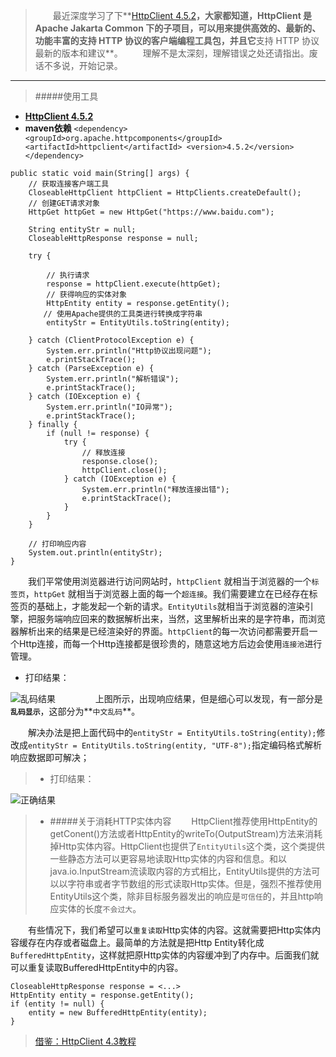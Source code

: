 >　　最近深度学习了下**[HttpClient 4.5.2](http://mirror.bit.edu.cn/apache/httpcomponents/httpclient/binary/httpcomponents-client-4.5.2-bin.zip)**，大家都知道，HttpClient 是Apache Jakarta Common 下的子项目，可以用来提供高效的、最新的、功能丰富的支持 HTTP 协议的客户端编程工具包，并且它**支持 HTTP 协议最新的版本和建议**。
>　　理解不是太深刻，理解错误之处还请指出。废话不多说，开始记录。

---
> #####使用工具
* **[HttpClient 4.5.2](http://mirror.bit.edu.cn/apache/httpcomponents/httpclient/binary/httpcomponents-client-4.5.2-bin.zip)**
* **maven依赖**
  `<dependency>
    <groupId>org.apache.httpcomponents</groupId>
    <artifactId>httpclient</artifactId>
    <version>4.5.2</version>
</dependency>`

```
public static void main(String[] args) {
	// 获取连接客户端工具
	CloseableHttpClient httpClient = HttpClients.createDefault();
	// 创建GET请求对象
	HttpGet httpGet = new HttpGet("https://www.baidu.com");
	
	String entityStr = null;
	CloseableHttpResponse response = null;

	try {
			
		// 执行请求
		response = httpClient.execute(httpGet);
		// 获得响应的实体对象
		HttpEntity entity = response.getEntity();
	　　// 使用Apache提供的工具类进行转换成字符串
		entityStr = EntityUtils.toString(entity);
		
	} catch (ClientProtocolException e) {
		System.err.println("Http协议出现问题");
		e.printStackTrace();
	} catch (ParseException e) {
		System.err.println("解析错误");
		e.printStackTrace();
	} catch (IOException e) {
		System.err.println("IO异常");
		e.printStackTrace();
	} finally {
		if (null != response) {
			try {
				// 释放连接
				response.close();
				httpClient.close();
			} catch (IOException e) {
				System.err.println("释放连接出错");
				e.printStackTrace();
			}
		}
	}
	
	// 打印响应内容
	System.out.println(entityStr);
}
```

　　我们平常使用浏览器进行访问网站时，`httpClient` 就相当于浏览器的一个`标签页`，`httpGet` 就相当于浏览器上面的每一个`超连接`。我们需要建立在已经存在标签页的基础上，才能发起一个新的请求。`EntityUtils`就相当于浏览器的渲染引擎，把服务端响应回来的数据解析出来，当然，这里解析出来的是字符串，而浏览器解析出来的结果是已经渲染好的界面。`httpClient`的每一次访问都需要开启一个Http连接，而每一个Http连接都是很珍贵的，随意这地方后边会使用`连接池`进行管理。

* 打印结果：

![乱码结果](http://img.lynchj.com/HttpClients/%E7%9B%B8%E5%BA%94%E4%B9%B1%E7%A0%81.jpg '乱码结果')
　　
　　上图所示，出现响应结果，但是细心可以发现，有一部分是 **`乱码显示`**，这部分为**`中文乱码`**。

　　解决办法是把上面代码中的`entityStr = EntityUtils.toString(entity);`修改成`entityStr = EntityUtils.toString(entity, "UTF-8");`指定编码格式解析响应数据即可解决；
> * 打印结果：

![正确结果](http://img.lynchj.com/HttpClients/%E6%AD%A3%E7%A1%AE%E7%BB%93%E6%9E%9C.jpg '正确结果')
> * #####关于消耗HTTP实体内容
　　HttpClient推荐使用HttpEntity的getConent()方法或者HttpEntity的writeTo(OutputStream)方法来消耗掉Http实体内容。HttpClient也提供了`EntityUtils`这个类，这个类提供一些静态方法可以更容易地读取Http实体的内容和信息。和以java.io.InputStream流读取内容的方式相比，EntityUtils提供的方法可以以字符串或者字节数组的形式读取Http实体。但是，强烈不推荐使用EntityUtils这个类，除非目标服务器发出的响应是`可信任`的，并且http响应实体的长度`不会过大`。

　　有些情况下，我们希望可以`重复读取`Http实体的内容。这就需要把Http实体内容缓存在内存或者磁盘上。最简单的方法就是把Http Entity转化成`BufferedHttpEntity`，这样就把原Http实体的内容缓冲到了内存中。后面我们就可以重复读取BufferedHttpEntity中的内容。

```
CloseableHttpResponse response = <...>
HttpEntity entity = response.getEntity();
if (entity != null) {
    entity = new BufferedHttpEntity(entity);
}
```

> [借鉴：HttpClient 4.3教程](http://www.yeetrack.com/?p=773#Fundamentals)
